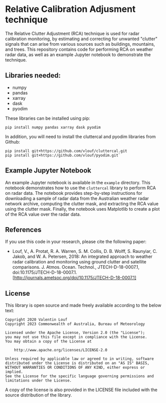 # Relative Calibration Adjusment technique

The Relative Clutter Adjustment (RCA) technique is used for radar calibration monitoring, by estimating and correcting for unwanted "clutter" signals that can arise from various sources such as buildings, mountains, and trees. This repository contains code for performing RCA on weather radar data, as well as an example Jupyter notebook to demonstrate the technique.

## Libraries needed:

- numpy
- pandas 
- xarray
- dask
- pyodim

These libraries can be installed using pip:
```
pip install numpy pandas xarray dask pyodim
```

In addition, you will need to install the cluttercal and pyodim libraries from Github:
```
pip install git+https://github.com/vlouf/cluttercal.git
pip install git+https://github.com/vlouf/pyodim.git`
```

## Example Jupyter Notebook

An example Jupyter notebook is available in the `example` directory. This notebook demonstrates how to use the `cluttercal` library to perform RCA on radar data. The notebook provides step-by-step instructions for downloading a sample of radar data from the Australian weather radar network archive, computing the clutter mask, and extracting the RCA value using the clutter mask. Finally, the notebook uses Matplotlib to create a plot of the RCA value over the radar data.

## References

If you use this code in your research, please cite the following paper:

- Louf, V., A. Protat, R. A. Warren, S. M. Collis, D. B. Wolff, S. Raunyiar, C. Jakob, and W. A. Petersen, 2018: An integrated approach to weather radar calibration and monitoring using ground clutter and satellite comparisons. J. Atmos. Ocean. Technol., JTECH-D-18-0007.1, doi:10.1175/JTECH-D-18-0007.1. [http://journals.ametsoc.org/doi/10.1175/JTECH-D-18-0007.1]

## License

This library is open source and made freely available according to the below
text:

    Copyright 2020 Valentin Louf
    Copyright 2023 Commonwealth of Australia, Bureau of Meteorology

    Licensed under the Apache License, Version 2.0 (the "License");
    you may not use this file except in compliance with the License.
    You may obtain a copy of the License at

        http://www.apache.org/licenses/LICENSE-2.0

    Unless required by applicable law or agreed to in writing, software
    distributed under the License is distributed on an "AS IS" BASIS,
    WITHOUT WARRANTIES OR CONDITIONS OF ANY KIND, either express or implied.
    See the License for the specific language governing permissions and
    limitations under the License.

A copy of the license is also provided in the LICENSE file included with the
source distribution of the library.

